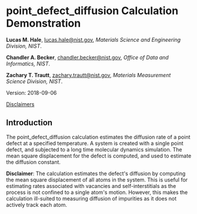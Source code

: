# point_defect_diffusion Calculation Demonstration

**Lucas M. Hale**, [lucas.hale@nist.gov](mailto:lucas.hale@nist.gov?Subject=ipr-demo), *Materials Science and Engineering Division, NIST*.

**Chandler A. Becker**, [chandler.becker@nist.gov](mailto:chandler.becker@nist.gov?Subject=ipr-demo), *Office of Data and Informatics, NIST*.

**Zachary T. Trautt**, [zachary.trautt@nist.gov](mailto:zachary.trautt@nist.gov?Subject=ipr-demo), *Materials Measurement Science Division, NIST*.

Version: 2018-09-06

[Disclaimers](http://www.nist.gov/public_affairs/disclaimer.cfm)

## Introduction

The point_defect_diffusion calculation estimates the diffusion rate of a point defect at a specified temperature.  A system is created with a single point defect, and subjected to a long time molecular dynamics simulation.  The mean square displacement for the defect is computed, and used to estimate the diffusion constant.

__Disclaimer__: The calculation estimates the defect's diffusion by computing the mean square displacement of all atoms in the system.  This is useful for estimating rates associated with vacancies and self-interstitials as the process is not confined to a single atom's motion.  However, this makes the calculation ill-suited to measuring diffusion of impurities as it does not actively track each atom.